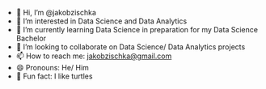 - 👋 Hi, I’m @jakobzischka
- 👀 I’m interested in Data Science and Data Analytics
- 🌱 I’m currently learning Data Science in preparation for my Data Science Bachelor
- 💞️ I’m looking to collaborate on Data Science/ Data Analytics projects
- 📫 How to reach me: jakobzischka@gmail.com
- 😄 Pronouns: He/ Him
- 🐢 Fun fact: I like turtles

<!---
jakobzischka/jakobzischka is a ✨ special ✨ repository because its `README.md` (this file) appears on your GitHub profile.
You can click the Preview link to take a look at your changes.
--->
